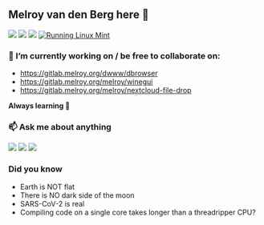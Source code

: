 ## Melroy van den Berg here 👋

[![](https://img.shields.io/badge/GitLab-330F63?style=for-the-badge&logo=gitlab&logoColor=white)](https://gitlab.melroy.org/melroy)
[![](https://img.shields.io/badge/LinkedIn-0077B5?style=for-the-badge&logo=linkedin&logoColor=white)](https://www.linkedin.com/in/melroyvandenberg/)
[![](https://img.shields.io/badge/Twitter-1DA1F2?style=for-the-badge&logo=twitter&logoColor=white)](https://twitter.com/melroysblog)
[![Running Linux Mint](https://img.shields.io/badge/Linux_Mint-87CF3E?style=for-the-badge&logo=linux-mint&logoColor=white)](https://gitlab.melroy.org/melroy/dotfiles)


### 🔭 I’m currently working on / be free to collaborate on:

* https://gitlab.melroy.org/dwww/dbrowser
* https://gitlab.melroy.org/melroy/winegui
* https://gitlab.melroy.org/melroy/nextcloud-file-drop

**Always learning 📕**

### 📫 Ask me about anything

[![](https://img.shields.io/badge/Telegram-2CA5E0?style=for-the-badge&logo=telegram&logoColor=white)](https://t.me/melroyvandenberg)
[![](https://img.shields.io/badge/Discord-7289DA?style=for-the-badge&logo=discord&logoColor=white)](https://discordapp.com/users/melroy89#3134)
[![](https://img.shields.io/badge/ProtonMail-8B89CC?style=for-the-badge&logo=protonmail&logoColor=white)](mailto:&#109;&#101;&#108;&#114;&#111;&#121;&#56;&#57;&#64;&#112;&#109;&#46;&#109;&#101;)

### Did you know
 - Earth is NOT flat
 - There is NO dark side of the moon
 - SARS-CoV-2 is real
 - Compiling code on a single core takes longer than a threadripper CPU?

